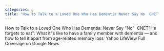 ```yaml
---
categories: g
title: "How to Talk to a Loved One Who Has Dementia Never Say No  CNET"
---
```

How to Talk to a Loved One Who Has Dementia: Never Say "No"&nbsp;&nbsp;CNET"He forgets to eat": What it"s like to have a family member with dementia — and how to tell it apart from age-related memory loss&nbsp;&nbsp;Yahoo LifeView Full Coverage on Google News